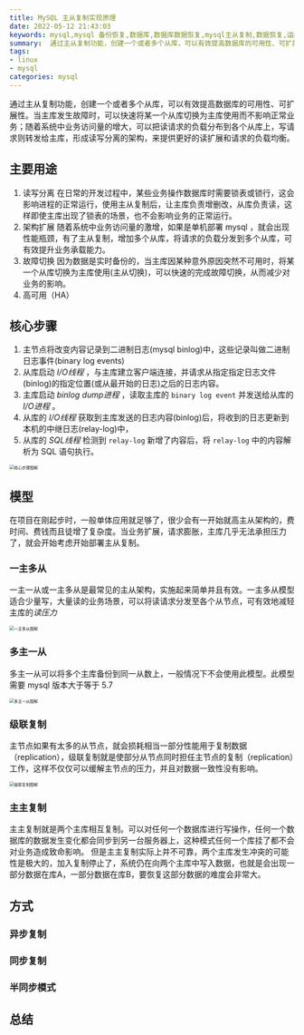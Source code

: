 ```yaml
---
title: MySQL 主从复制实现原理
date: 2022-05-12 21:43:03
keywords: mysql,mysql 备份恢复,数据库,数据库数据恢复,mysql主从复制,数据恢复,运维,数据复制,主从复制,高可用,故障切换,读写分离
summary:  通过主从复制功能，创建一个或者多个从库，可以有效提高数据库的可用性、可扩展性。当主库发生故障时，可以快速将某一个从库切换为主库使用而不影响正常业务；随着系统中业务访问量的增大，可以把读请求的负载分布到各个从库上。
tags:
- linux
- mysql
categories: mysql
---
```


通过主从复制功能，创建一个或者多个从库，可以有效提高数据库的可用性、可扩展性。当主库发生故障时，可以快速将某一个从库切换为主库使用而不影响正常业务；随着系统中业务访问量的增大，可以把读请求的负载分布到各个从库上，写请求则转发给主库，形成读写分离的架构，来提供更好的读扩展和请求的负载均衡。

## 主要用途

1. 读写分离
在日常的开发过程中，某些业务操作数据库时需要锁表或锁行，这会影响进程的正常运行，使用主从复制后，让主库负责增删改，从库负责读，这样即使主库出现了锁表的场景，也不会影响业务的正常运行。
2. 架构扩展
随着系统中业务访问量的激增，如果是单机部署 mysql ，就会出现性能瓶颈，有了主从复制，增加多个从库，将请求的负载分发到多个从库，可有效提升业务承载能力。
3. 故障切换
因为数据是实时备份的，当主库因某种意外原因突然不可用时，将某一个从库切换为主库使用(主从切换)，可以快速的完成故障切换，从而减少对业务的影响。
4. 高可用（HA）

## 核心步骤

1. 主节点将改变内容记录到二进制日志(mysql binlog)中，这些记录叫做二进制日志事件(binary log events)
2. 从库启动 *I/O线程* ，与主库建立客户端连接，并请求从指定指定日志文件(binlog)的指定位置(或从最开始的日志)之后的日志内容。
3. 主库启动 *binlog dump进程* ，读取主库的 `binary log event` 并发送给从库的 *I/O进程* 。
4. 从库的 *I/O线程* 获取到主库发送的日志内容(binlog)后，将收到的日志更新到本机的中继日志(relay-log)中，
5. 从库的 *SQL线程* 检测到 `relay-log` 新增了内容后，将 `relay-log` 中的内容解析为 SQL 语句执行。

<img src="https://pic.imgdb.cn/item/627e68e70947543129af718d.jpg" alt="核心步骤图解" style="zoom:50%;" />

## 模型

在项目在刚起步时，一般单体应用就足够了，很少会有一开始就高主从架构的，费时间、费钱而且徒增了复杂度。当业务扩展，请求膨胀，主库几乎无法承担压力了，就会开始考虑开始部署主从复制。

### 一主多从

一主一从或一主多从是最常见的主从架构，实施起来简单并且有效。一主多从模型适合少量写，大量读的业务场景，可以将读请求分发至各个从节点，可有效地减轻主库的*读压力*

<img src="https://pic.imgdb.cn/item/627e689a0947543129ae4824.jpg" alt="一主多从图解" style="zoom:50%;" />

### 多主一从

多主一从可以将多个主库备份到同一从数上，一般情况下不会使用此模型。此模型需要 mysql 版本大于等于 5.7

<img src="https://pic.imgdb.cn/item/627e6c800947543129bccefb.jpg" alt="多主一从图解" style="zoom:50%;" />

### 级联复制

主节点如果有太多的从节点，就会损耗相当一部分性能用于复制数据（replication），级联复制就是使部分从节点同时担任主节点的复制（replication）工作，这样不仅仅可以缓解主节点的压力，并且对数据一致性没有影响。

<img src="https://pic.imgdb.cn/item/627e73d80947543129d8c746.jpg" alt="级联复制图解" style="zoom:50%;" />

### 主主复制

主主复制就是两个主库相互复制。可以对任何一个数据库进行写操作，任何一个数据库的数据发生变化都会同步到另一台服务器上，这种模式任何一个库挂了都不会对业务造成致命影响。
但是主主复制实际上并不可靠，两个主库发生冲突的可能性是极大的，加入复制停止了，系统仍在向两个主库中写入数据，也就是会出现一部分数据在库A，一部分数据在库B，要恢复这部分数据的难度会非常大。

## 方式

### 异步复制

### 同步复制

### 半同步模式

## 总结